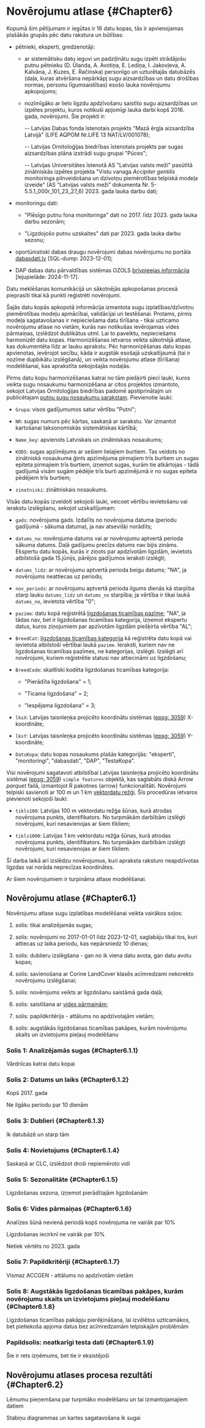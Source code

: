 # Novērojumu atlase {#Chapter6}


Kopumā šim pētījumam ir iegūtas ir 16 datu kopas, tās ir apvienojamas plašākās 
grupās pēc datu rakstura un būtības:

- pētnieki, eksperti, gredzenotāji:

  - ar sistemātisku datu ieguvi un padziļinātu sugu izpēti strādājošu putnu 
  pētnieku (D. Ūlanda, A. Avotiņa, E. Lediņa, I. Jakovļeva, A. Kalvāna, J. Ķuzes, 
  E. Račinska) personīgo un uzturētajās datubāzēs (daļa, kuras atvēršana nepārkāpj 
  sugu aizsardzības un datu drošības normas, personu līgumsaistības) esošo lauka novērojumu 
  apkopojums;
  
  - nozīmīgāko ar lielo ligzdu apdzīvošanu saistīto sugu aizsardzības un izpētes 
  projektu, kuros notikuši apjomīgi lauka darbi kopš 2016. gada, novērojumi. Šie 
  projekti ir:
  
    -- Latvijas Dabas fonda īstenotais projekts "Mazā ērgļa aizsardzība Latvijā" 
    (LIFE AQPOM Nr.LIFE 13 NAT/LV/001078);
    
    -- Latvijas Ornitoloģijas biedrības īstenotais projekts par sugas aizsardzības 
    plāna izstrādi sugu grupai "Pūces";
    
    -- Latvijas Universitātes īstenotā AS "Latvijas valsts meži" pasūtītā zinātniskās 
    izpētes projekta "Vistu vanaga *Accipiter gentilis* monitoringa pilnveidošana 
    un dzīvotņu piemērotības telpiskā modeļa izveide" (AS “Latvijas valsts meži” 
    dokumenta Nr. 5-5.5.1_000r_101_23_27_6) 2023. gada lauka darbu dati;

- monitoringu dati:

  - "Plēsīgo putnu fona monitoringa" dati no 2017. līdz 2023. gada lauka darbu sezonām;
  
  - "Ligzdojošo putnu uzskaites" dati par 2023. gada lauka darbu sezonu;

- oportūnistiski dabas draugu novērojumi dabas novērojumu no portāla [dabasdati.lv](https://dabasdati.lv/lv) [SQL-dump: 2023-12-01];

- DAP dabas datu pārvaldības sistēmas OZOLS [brīvpieejas informācija](https://data.gov.lv/dati/organization/dap) [lejupielāde: 2024-11-17].


Datu meklēšanas komunikācijā un sākotnējās apkopošanas procesā pieprasīti tikai 
kā punkti reģistrēti novērojumi.

Šajās datu kopās apkopotā informācija izmantota sugu izplatības/dzīvotņu piemērotības 
modeļu apmācībai, validācijai un testēšanai. Protams, pirms modeļa sagatavošanas 
ir nepieciešama datu tīrīšana - tikai uzticamo novērojumu atlase no vietām, 
kurās nav notikušas ievērojamas vides pārmaiņas, izslēdzot dublikātus utml. 
Lai to paveiktu, nepieciešams harmonizēt datu kopas. Harmonizēšanas ietvaros 
veikta sākotnējā atlase, kas dokumentēta līdz ar lauku aprakstu. Pēc harmonizēšanas 
datu kopas apvienotas, ievērojot secību, kāda ir augstāk esošajā uzskaitījaumā 
(tai ir nozīme dupbikātu izslēgšanā), un veikta novērojumu atlase (tīrīšana) 
modelēšanai, kas aprakstīta sekojošajās nodaļās.


Pirms datu kopu harmonizēšanas katrai no tām piešķirti pieci lauki, kuros veikta 
sugu nosaukumu harmonizēšana ar citos projektos izmantoto, sekojot Latvijas 
Ornitoloģijas biedrības padomē apstiprinātajm un publicētajam [putnu sugu nosaukumu sarakstam](https://putnidaba.lob.lv/latvijas-putnu-nosaukumi/). Pievienotie lauki:

- `Grupa`: visos gadījumumos satur vērtību "Putni";

- `NR`: sugas numurs pēc kārtas, saskaņā ar sarakstu. Var izmantot kartošanai 
taksonomiskās sistemātiskas kārtībā;

- `Name_key`: apvienots Latviskais un zinātniskais nosaukums;

- `KODS`: sugas apzīmējums ar sešiem lielajiem burtiem. Tas veidots no zinātniskā 
nosaukuma ģints apzīmējuma pirmajiem trīs burtiem un sugas epiteta pirmajiem trīs 
burtiem, izņemot sugas, kurām tie atkārtojas - tādā gadījumā visām sugām pēdējie 
trīs burti apzīmējumā ir no sugas epiteta pēdējiem trīs burtiem;

- `zinatniski`: zinātniskais nosaukums.

Visās datu kopās izveidoti sekojoši lauki, veicoet vērtību ievietošanu vai 
ierakstu izslēgšanu, sekojot uzskaitījumam:

- `gads`: novērojuma gads. Izdalīts no novērojuma datuma (periodu gadījumā - 
sākuma datuma), ja nav atsevišķi norādīts;

- `datums_no`: novērojuma datums vai ar novērojumu aptvertā perioda sākuma 
datums. Daļā gadījumu precīzs datums nav bijis zināms. Ekspertu datu kopās, kurās 
ir ziņots par apdzīvotām ligzdām, ievietots atbilstošā gada 15.jūnijs, pārējos 
gadījumos ieraksti izslēgti;

- `datums_lidz`: ar novērojumu aptvertā perioda beigu datums; "NA", ja novērojums 
neattiecas uz periodu;

- `nov_periods`: ar novērojumu aptvertā perioda ilgums dienās kā starpība starp 
lauku `datums_lidz` un `datums_no` starpība; ja vērtība ir tikai laukā `datums_no`, 
ievietota vērtība "0";

- `pazime`: datu kopā reģistrētā [ligzdošanas ticamības pazīme](https://www.lob.lv/projekti/latvijas-ligzdojoso-putnu-atlants/llpa-metodika/latvijas-ligzdojoso-putnu-atlanta-instrukcija/pazimes/); "NA", ja tādas 
nav, bet ir ligzdošanas ticamības kategorija, izņemot ekspertu datus, kuros 
ziņojumiem par apzīvotām ligzdām piešķirta vērtība "AL";

- `BreedCat`: [ligzdošanas ticamības kategorija](https://www.lob.lv/projekti/latvijas-ligzdojoso-putnu-atlants/llpa-metodika/latvijas-ligzdojoso-putnu-atlanta-instrukcija/pazimes/) kā reģistrēta datu kopā vai ievietota atbilstoši vērtībai laukā `pazime`. 
Ieraksti, kuriem nav ne ligzdošanas ticamības pazīmes, ne kategorijas, izslēgti. 
Izslēgti arī novērojumi, kuriem reģistrētie statusi nav attiecināmi uz ligzdošanu;

- `BreedCode`: skaitliski kodēta ligzdošanas ticamības kategorija: 

  - "Pierādīta ligzdošana" = 1;
  
  - "Ticama ligzdošana" = 2;
  
  - "Iespējama ligzdošana" = 3;

- `lksX`: Latvijas taisnleņķa projicēto koordinātu 
sistēmas ([epsg: 3059](https://epsg.io/3059)) X-koordināte;

- `lksY`: Latvijas taisnleņķa projicēto koordinātu 
sistēmas ([epsg: 3059](https://epsg.io/3059)) Y-koordināte;

- `DatuKopa`: datu kopas nosaukums plašās kategorijās: "eksperti", "monitoringi", 
"dabasdati", "DAP", "TestaKopa".

Visi novērojumi sagatavoti atbilstībai Latvijas taisnleņķa projicēto koordinātu 
sistēmai ([epsg: 3059](https://epsg.io/3059)) `simple features` objektā, kas 
saglabāts diskā Arrow *parquet* failā, izmantojot R pakotnes {arrow} funkcionalitāti. 
Novērojumi telpiski savienoti ar 100 m un 1 km [vektordatu režģi](#Chapter2.1). Šīs 
procedūras ietvaros pievienoti sekojoši lauki:

- `tikls100`: Latvijas 100 m vektordatu režģa šūnas, kurā atrodas novērojuma 
punkts, identifikators. No turpmākām darbībām izslēgti novērojumi, kuri nesavienojas 
ar šiem tīkliem;

- `tikls1000`:  Latvijas 1 km vektordatu režģa šūnas, kurā atrodas novērojuma 
punkts, identifikators. No turpmākām darbībām izslēgti novērojumi, kuri nesavienojas 
ar šiem tīkliem.

Šī darba laikā arī izslēdzu novērojumus, kuri apraksta raksturo neapdzīvotas 
ligzdas vai norāda neprecīzas koordinātes.


Ar šiem novērojumiem ir turpināma atlase modelēšanai.

## Novērojumu atlase {#Chapter6.1}

Novērojumu atlase sugu izplatības modelēšanai veikta vairākos soļos:

1. solis: tikai analizējamās sugas;

2. solis: novērojumi no 2017-01-01 līdz 2023-12-01, saglabāju tikai tos, kuri attiecas uz laika periodu, kas nepārsniedz 10 dienas;

3. solis: dublieru izslēgšana - gan no ik viena datu avota, gan datu avotu kopas;

4. solis: savienošana ar Corine LandCover klasēs acīmredzami nekorekto novērojumu izslēgšanai;

5. solis: novērojums veikts ar ligzdošanu saistāmā gada daļā;

6. solis: saistīšana ar [vides pārmaiņām](#Chapter3.3);

7. solis: papildkritērijs - attālums no apdzīvotajām vietām;

8. solis: augstākās ligzdošanas ticamības pakāpes, kurām novērojumu skaits un izvietojums pieļauj modelēšanu

### Solis 1: Analizējamās sugas {#Chapter6.1.1}

Vārdnīcas katrai datu kopai


### Solis 2: Datums un laiks {#Chapter6.1.2}

Kopš 2017. gada

Ne ilgāku periodu par 10 dienām


### Solis 3: Dublieri {#Chapter6.1.3}

Ik datubāzē un starp tām

### Solis 4: Novietojums {#Chapter6.1.4}

Saskaņā ar CLC, izslēdzot droši nepiemēroto vidi

### Solis 5: Sezonalitāte {#Chapter6.1.5}

Ligzdošanas sezona, izņemot pierādītajām ligzdošanām

### Solis 6: Vides pārmaiņas {#Chapter6.1.6}

Analīzes šūnā nevienā periodā kopš novērojuma ne vairāk par 10%

Ligzdošanas iecirknī ne vairāk par 10%

Netiek vērtēts no 2023. gada

### Solis 7: Papildkritēriji {#Chapter6.1.7}

Vismaz ACCGEN - attālums no apdzīvotām vietām


### Solis 8: Augstākās ligzdošanas ticamības pakāpes, kurām novērojumu skaits un izvietojums pieļauj modelēšanu {#Chapter6.1.8}

Ligzdošanas ticamības pakāpju pierēķināšana, lai izvēlētos uzticamākos, bet pietiekoša apjoma datus bez acīmredzamām telpiskajām problēmām

### Papildsolis: neatkarīgi testa dati {#Chapter6.1.9}

Šie ir rets izņēmums, bet tie ir eksistējoši

## Novērojumu atlases procesa rezultāti {#Chapter6.2}

Lēmumu pieņemšana par turpmāko modelēšanu un tai izmantojamajiem datiem

Stabiņu diagrammas un kartes sagatavošana ik sugai


